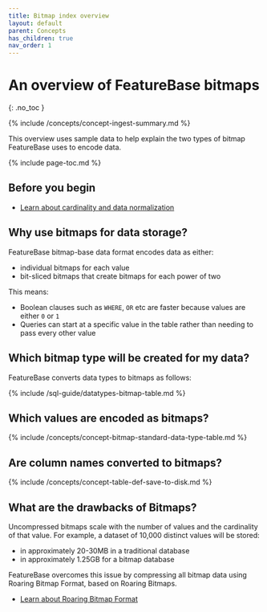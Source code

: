 ```yaml
---
title: Bitmap index overview
layout: default
parent: Concepts
has_children: true
nav_order: 1
---
```

# An overview of FeatureBase bitmaps
{: .no_toc }

{% include /concepts/concept-ingest-summary.md %}

This overview uses sample data to help explain the two types of bitmap FeatureBase uses to encode data.

{% include page-toc.md %}

## Before you begin

* [Learn about cardinality and data normalization](/docs/concepts/concepts-home)

## Why use bitmaps for data storage?

FeatureBase bitmap-base data format encodes data as either:
* individual bitmaps for each value
* bit-sliced bitmaps that create bitmaps for each power of two

This means:
* Boolean clauses such as `WHERE`, `OR` etc are faster because values are either `0` or `1`
* Queries can start at a specific value in the table rather than needing to pass every other value

## Which bitmap type will be created for my data?

FeatureBase converts data types to bitmaps as follows:

{% include /sql-guide/datatypes-bitmap-table.md %}

## Which values are encoded as bitmaps?

{% include /concepts/concept-bitmap-standard-data-type-table.md %}

## Are column names converted to bitmaps?

{% include /concepts/concept-table-def-save-to-disk.md %}

## What are the drawbacks of Bitmaps?

Uncompressed bitmaps scale with the number of values and the cardinality of that value. For example, a dataset of 10,000 distinct values will be stored:
* in approximately 20-30MB in a traditional database
* in approximately 1.25GB for a bitmap database

FeatureBase overcomes this issue by compressing all bitmap data using Roaring Bitmap Format, based on Roaring Bitmaps.

* [Learn about Roaring Bitmap Format](/docs/concepts/concept-roaring-bitmap-format)
